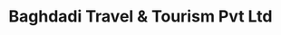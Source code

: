 ---
title: "Baghdadi Travel & Tourism Pvt Ltd"
url: /karachi/baghdadi-travel-and-tourism-pvt-ltd/
shop: travel agency
---